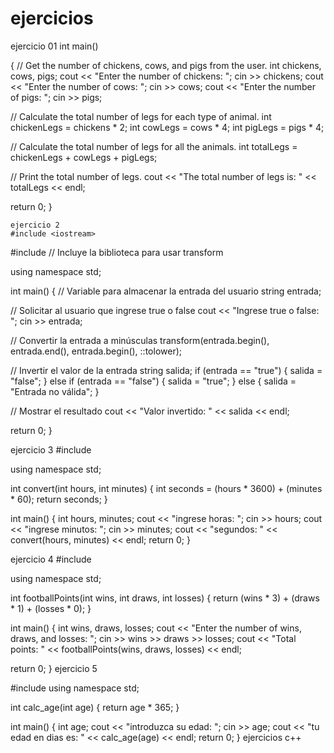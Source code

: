 # ejercicios
ejercicio 01
int main() 

{
  // Get the number of chickens, cows, and pigs from the user.
  int chickens, cows, pigs;
  cout << "Enter the number of chickens: ";
  cin >> chickens;
  cout << "Enter the number of cows: ";
  cin >> cows;
  cout << "Enter the number of pigs: ";
  cin >> pigs;

  // Calculate the total number of legs for each type of animal.
  int chickenLegs = chickens * 2;
  int cowLegs = cows * 4;
  int pigLegs = pigs * 4;

  // Calculate the total number of legs for all the animals.
  int totalLegs = chickenLegs + cowLegs + pigLegs;

  // Print the total number of legs.
  cout << "The total number of legs is: " << totalLegs << endl;

  return 0;
}


    ejercicio 2
    #include <iostream>
#include <algorithm> // Incluye la biblioteca <algorithm> para usar transform

using namespace std;

int main() {
  // Variable para almacenar la entrada del usuario
  string entrada;

  // Solicitar al usuario que ingrese true o false
  cout << "Ingrese true o false: ";
  cin >> entrada;

  // Convertir la entrada a minúsculas
  transform(entrada.begin(), entrada.end(), entrada.begin(), ::tolower);

  // Invertir el valor de la entrada
  string salida;
  if (entrada == "true") {
    salida = "false";
  } else if (entrada == "false") {
    salida = "true";
  } else {
    salida = "Entrada no válida";
  }

  // Mostrar el resultado
  cout << "Valor invertido: " << salida << endl;

  return 0;
}

ejercicio 3
#include <iostream>

using namespace std;

int convert(int hours, int minutes) {
  int seconds = (hours * 3600) + (minutes * 60);
  return seconds;
}

int main() {
  int hours, minutes;
  cout << "ingrese horas: ";
  cin >> hours;
  cout << "ingrese minutos: ";
  cin >> minutes;
  cout << "segundos: " << convert(hours, minutes) << endl;
  return 0;
} 


ejercicio 4
#include <iostream>

using namespace std;

int footballPoints(int wins, int draws, int losses) {
  return (wins * 3) + (draws * 1) + (losses * 0);
}

int main() {
  int wins, draws, losses;
  cout << "Enter the number of wins, draws, and losses: ";
  cin >> wins >> draws >> losses;
  cout << "Total points: " << footballPoints(wins, draws, losses) << endl;

  return 0;
}
ejercicio 5 

#include <iostream>
using namespace std;

int calc_age(int age) {
  return age * 365;
}

int main() {
  int age;
  cout << "introduzca su edad: ";
  cin >> age;
  cout << "tu edad en dias es: " << calc_age(age) << endl;
  return 0;
}
ejercicios c++
